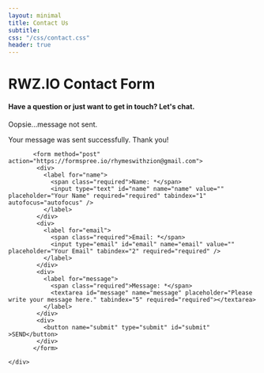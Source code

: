 ```yaml
---
layout: minimal
title: Contact Us
subtitle: 
css: "/css/contact.css"
header: true
---
```


<div id="contact-form">
	<div>
		<h1>RWZ.IO Contact Form</h1> 
		<h4>Have a question or just want to get in touch? Let's chat.</h4> 
	</div>
		<p id="failure">Oopsie...message not sent.</p>  
		<p id="success">Your message was sent successfully. Thank you!</p>

		   <form method="post" action="https://formspree.io/rhymeswithzion@gmail.com">
			<div>
		      <label for="name">
		      	<span class="required">Name: *</span> 
		      	<input type="text" id="name" name="name" value="" placeholder="Your Name" required="required" tabindex="1" autofocus="autofocus" />
		      </label> 
			</div>
			<div>
		      <label for="email">
		      	<span class="required">Email: *</span>
		      	<input type="email" id="email" name="email" value="" placeholder="Your Email" tabindex="2" required="required" />
		      </label>  
			</div>
			<div>		          
		      <label for="message">
		      	<span class="required">Message: *</span> 
		      	<textarea id="message" name="message" placeholder="Please write your message here." tabindex="5" required="required"></textarea> 
		      </label>  
			</div>
			<div>		           
		      <button name="submit" type="submit" id="submit" >SEND</button> 
			</div>
		   </form>

	</div>
